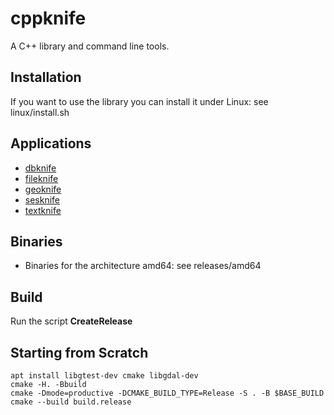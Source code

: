 # cppknife
A C++ library and command line tools.

## Installation
If you want to use the library you can install it under Linux: see linux/install.sh

## Applications

- [dbknife](doc/dbknife.md)
- [fileknife](doc/fileknife.md)
- [geoknife](doc/geoknife.md)
- [sesknife](doc/sesknife.md)
- [textknife](doc/textknife.md)

## Binaries
- Binaries for the architecture amd64: see releases/amd64

## Build
Run the script **CreateRelease**

## Starting from Scratch
```
apt install libgtest-dev cmake libgdal-dev
cmake -H. -Bbuild
cmake -Dmode=productive -DCMAKE_BUILD_TYPE=Release -S . -B $BASE_BUILD
cmake --build build.release
```


